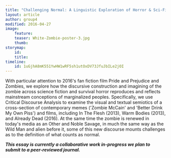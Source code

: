 ```yaml
---
title: "Challenging Normal: A Linguistic Exploration of Horror & Sci-Fi"
layout: article
author: group4
modified: 2016-04-27
image:
    feature:
    teaser: White-Zombie-poster-3.jpg
    thumb:
storymap:
    id:
    title:
timeline:
    id: 1uGjhA8mK551YwHW1wRF5sh1utOxDV73JfuJbILe2jOI
---
```


With particular attention to 2016's fan fiction film Pride and Prejudice and Zombies, we explore how the discursive construction and imagining of the zombie across science fiction and survival horror reproduces and reflects mainstream conceptions of marginalized peoples. Specifically, we use Critical Discourse Analysis to examine the visual and textual semiotics of a cross-section of contemporary memes ('Zombie McCain' and 'Better Drink My Own Piss') and films, including In The Flesh (2013), Warm Bodies (2013), and Already Dead (2016). At the same time the zombie is renewed in today's media as an Other and Noble Savage, in much the same way as the Wild Man and alien before it, some of this new discourse mounts challenges as to the definition of what counts as normal. 

**_This essay is currently a collaborative work in-progress we plan to submit to a peer-reviewed journal._**

